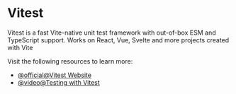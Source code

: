 # Vitest

Vitest is a fast Vite-native unit test framework with out-of-box ESM and TypeScript support.
Works on React, Vue, Svelte and more projects created with Vite

Visit the following resources to learn more:

- [@official@Vitest Website](https://vitest.dev/)
- [@video@Testing with Vitest](https://www.youtube.com/watch?v=cM_AeQHzlGg)
